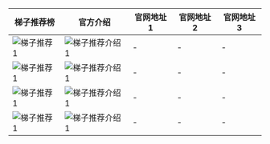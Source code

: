 |  梯子推荐榜   | 官方介绍 | 官网地址1  | 官网地址2 | 官网地址3 |
|  ----  | ----  | ---- | ---- | ---- |
|  ![梯子推荐1](https://github.com/wuxianex/out-vpn/blob/main/file2/f1.png) | ![梯子推荐介绍1](https://github.com/wuxianex/out-vpn/blob/main/file2/p1.png) | - | - | - |
|  ![梯子推荐1](https://github.com/wuxianex/out-vpn/blob/main/file2/f3.png) | ![梯子推荐介绍1](https://github.com/wuxianex/out-vpn/blob/main/file2/p3.png) | - | - | - |
|  ![梯子推荐1](https://github.com/wuxianex/out-vpn/blob/main/file2/f2.png) | ![梯子推荐介绍1](https://github.com/wuxianex/out-vpn/blob/main/file2/p2.png) | - | - | - |
|  ![梯子推荐1](https://github.com/wuxianex/out-vpn/blob/main/file2/f4.png) | ![梯子推荐介绍1](https://github.com/wuxianex/out-vpn/blob/main/file2/p4.png) | - | - | - |
